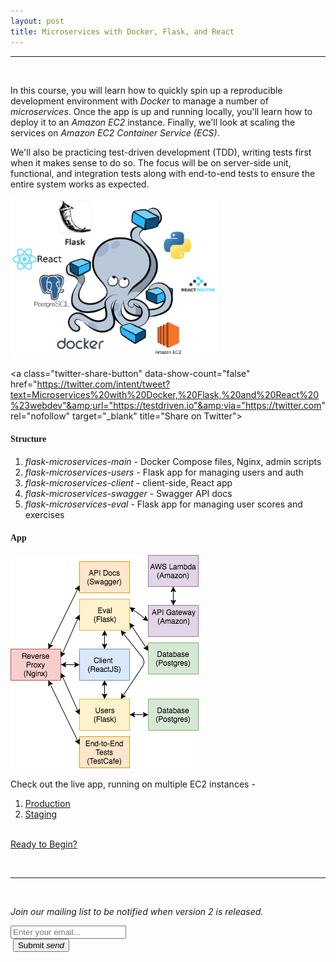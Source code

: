 ```yaml
---
layout: post
title: Microservices with Docker, Flask, and React
---
```


<hr><br>

In this course, you will learn how to quickly spin up a reproducible development environment with *Docker* to manage a number of *microservices*. Once the app is up and running locally, you'll learn how to deploy it to an *Amazon EC2* instance. Finally, we'll look at scaling the services on *Amazon EC2 Container Service (ECS)*.

We'll also be practicing test-driven development (TDD), writing tests first when it makes sense to do so. The focus will be on server-side unit, functional, and integration tests along with end-to-end tests to ensure the entire system works as expected.

<div style="text-align:left;">
  <img src="/assets/img/flask-tdd-logo-part3.png" style="max-width: 100%; border:0; box-shadow: none;" alt="flask tdd logo">
</div>

<a class="twitter-share-button" data-show-count="false" href="https://twitter.com/intent/tweet?text=Microservices%20with%20Docker,%20Flask,%20and%20React%20%23webdev"&amp;url="https://testdriven.io"&amp;via="https://twitter.com" rel="nofollow" target="_blank" title="Share on Twitter"></a><script async src="//platform.twitter.com/widgets.js" charset="utf-8"></script>

#### <span style="font-family:'Montserrat', 'sans-serif';">Structure</span>

1. *flask-microservices-main* - Docker Compose files, Nginx, admin scripts
1. *flask-microservices-users* - Flask app for managing users and auth
1. *flask-microservices-client* - client-side, React app
1. *flask-microservices-swagger* - Swagger API docs
1. *flask-microservices-eval* - Flask app for managing user scores and exercises

#### <span style="font-family:'Montserrat', 'sans-serif';">App</span>

<div style="text-align:left;">
  <img src="/assets/img/testdriven-architecture-part6.png" style="max-width: 100%; border:0; box-shadow: none;" alt="microservice architecture">
</div>

Check out the live app, running on multiple EC2 instances -

1. [Production](http://testdriven-production-alb-484275327.us-east-1.elb.amazonaws.com/)
1. [Staging](http://testdriven-staging-alb-1378944177.us-east-1.elb.amazonaws.com/)

<br>

<div class="center-align">
  <a class="waves-effect waves-light red darken-1 center-align btn-large" href="/part-one-intro/">Ready to Begin?</a>
</div>


<br><hr><br>

*Join our mailing list to be notified when version 2 is released.*

<form action="//RealPython.us5.list-manage.com/subscribe/post?u=9fd10a451eec3ca6b2855ab2c&amp;id=801201b3a9" method="post" id="mc-embedded-subscribe-form" name="mc-embedded-subscribe-form" class="validate" target="_blank" novalidate>
<div class="row">
<div class="input-field col s6">
<input placeholder="Enter your email..." id="first_name" type="email" name="EMAIL">
</div>
</div>
<div class="row">
<div class="col s6">
&nbsp;<button class="btn waves-effect waves-light" type="submit" name="action">Submit
<i class="material-icons right">send</i>
</button>
</div>
</div>
</form>
